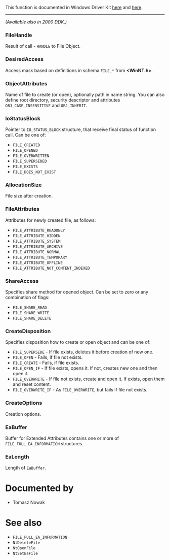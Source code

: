 This function is documented in Windows Driver Kit [here](https://learn.microsoft.com/en-us/windows-hardware/drivers/ddi/ntifs/nf-ntifs-ntcreatefile) and [here](https://learn.microsoft.com/en-us/windows-hardware/drivers/ddi/wdm/nf-wdm-zwcreatefile).

---

*(Available also in 2000 DDK.)*

### FileHandle

Result of call - `HANDLE` to File Object.

### DesiredAccess

Access mask based on definitions in schema `FILE_*` from **\<WinNT.h\>**.

### ObjectAttributes

Name of file to create (or open), optionally path in name string. You can also define root directory, security descriptor and attributes `OBJ_CASE_INSENSITIVE` and `OBJ_INHERIT`.

### IoStatusBlock

Pointer to `IO_STATUS_BLOCK` structure, that receive final status of function call. Can be one of:

* `FILE_CREATED`
* `FILE_OPENED`
* `FILE_OVERWRITTEN`
* `FILE_SUPERSEDED`
* `FILE_EXISTS`
* `FILE_DOES_NOT_EXIST`

### AllocationSize

File size after creation.

### FileAttributes

Attributes for newly created file, as follows:

* `FILE_ATTRIBUTE_READONLY`
* `FILE_ATTRIBUTE_HIDDEN`
* `FILE_ATTRIBUTE_SYSTEM`
* `FILE_ATTRIBUTE_ARCHIVE`
* `FILE_ATTRIBUTE_NORMAL`
* `FILE_ATTRIBUTE_TEMPORARY`
* `FILE_ATTRIBUTE_OFFLINE`
* `FILE_ATTRIBUTE_NOT_CONTENT_INDEXED`

### ShareAccess

Specifies share method for opened object. Can be set to zero or any combination of flags:

* `FILE_SHARE_READ`
* `FILE_SHARE_WRITE`
* `FILE_SHARE_DELETE`

### CreateDisposition

Specifies disposition how to create or open object and can be one of:

* `FILE_SUPERSEDE` - If file exists, deletes it before creation of new one.
* `FILE_OPEN` - Fails, if file not exists.
* `FILE_CREATE` - Fails, if file exists.
* `FILE_OPEN_IF` - If file exists, opens it. If not, creates new one and then open it.
* `FILE_OVERWRITE` - If file not exists, create and open it. If exists, open them and reset content.
* `FILE_OVERWRITE_IF` - As `FILE_OVERWRITE`, but fails if file not exists.

### CreateOptions

Creation options.

### EaBuffer

Buffer for Extended Attributes contains one or more of `FILE_FULL_EA_INFORMATION` structures.

### EaLength

Length of `EaBuffer`.

# Documented by

* Tomasz Nowak

# See also

* `FILE_FULL_EA_INFORMATION`
* `NtDeleteFile`
* `NtOpenFile`
* `NtSetEaFile`
